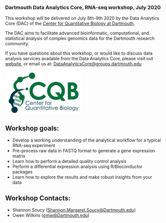 ### Dartmouth Data Analytics Core, RNA-seq workshop, July 2020

This workshop will be delivered on July 8th-9th 2020 by the Data Analytics Core (DAC) of the [Center for Quantitative Biology at Dartmouth](https://sites.dartmouth.edu/cqb/). 

The DAC aims to facilitate advanced bioinformatic, computational, and statistical analysis of complex genomics data for the Dartmouth research community. 

If you have questions about this workshop, or would like to discuss data analysis services available from the Data Analytics Core, please visit out [website](https://sites.dartmouth.edu/cqb/projects-and-cores/data-analytics-core/), or email us at: DataAnalyticsCore@groups.dartmouth.edu

<img src="figures/logo.jpg" width="250" height="140" >

## Workshop goals: 
- Develop a working understanding of the analytical workflow for a typical RNA-seq experiment
- Pre-process raw data in FASTQ format to generate a gene expression matrix
- Learn how to perform a detailed quality control analysis 
- Perform a differential expression analysis using R/Bioconductor packages 
- Learn how to explore the results and make robust insights from your data  

## Workshop Contacts: 
- Shannon Soucy (Shannon.Margaret.Soucy@Dartmouth.edu)
- Owen Wilkins (omw@Dartmouth.edu)



